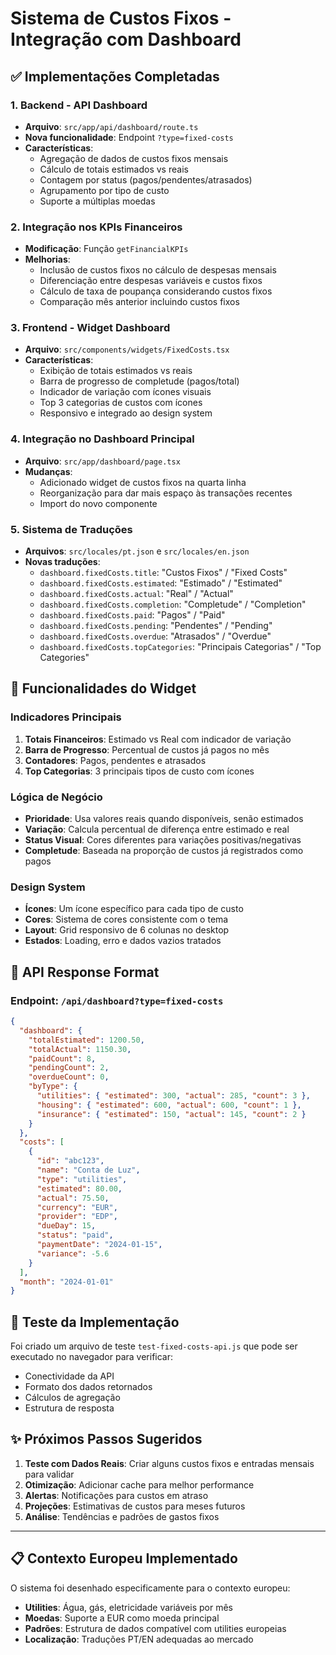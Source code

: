 # Sistema de Custos Fixos - Integração com Dashboard

## ✅ Implementações Completadas

### 1. Backend - API Dashboard
- **Arquivo**: `src/app/api/dashboard/route.ts`
- **Nova funcionalidade**: Endpoint `?type=fixed-costs`
- **Características**:
  - Agregação de dados de custos fixos mensais
  - Cálculo de totais estimados vs reais
  - Contagem por status (pagos/pendentes/atrasados)
  - Agrupamento por tipo de custo
  - Suporte a múltiplas moedas

### 2. Integração nos KPIs Financeiros
- **Modificação**: Função `getFinancialKPIs`
- **Melhorias**:
  - Inclusão de custos fixos no cálculo de despesas mensais
  - Diferenciação entre despesas variáveis e custos fixos
  - Cálculo de taxa de poupança considerando custos fixos
  - Comparação mês anterior incluindo custos fixos

### 3. Frontend - Widget Dashboard
- **Arquivo**: `src/components/widgets/FixedCosts.tsx`
- **Características**:
  - Exibição de totais estimados vs reais
  - Barra de progresso de completude (pagos/total)
  - Indicador de variação com ícones visuais
  - Top 3 categorias de custos com ícones
  - Responsivo e integrado ao design system

### 4. Integração no Dashboard Principal
- **Arquivo**: `src/app/dashboard/page.tsx`
- **Mudanças**:
  - Adicionado widget de custos fixos na quarta linha
  - Reorganização para dar mais espaço às transações recentes
  - Import do novo componente

### 5. Sistema de Traduções
- **Arquivos**: `src/locales/pt.json` e `src/locales/en.json`
- **Novas traduções**:
  - `dashboard.fixedCosts.title`: "Custos Fixos" / "Fixed Costs"
  - `dashboard.fixedCosts.estimated`: "Estimado" / "Estimated"
  - `dashboard.fixedCosts.actual`: "Real" / "Actual"
  - `dashboard.fixedCosts.completion`: "Completude" / "Completion"
  - `dashboard.fixedCosts.paid`: "Pagos" / "Paid"
  - `dashboard.fixedCosts.pending`: "Pendentes" / "Pending"
  - `dashboard.fixedCosts.overdue`: "Atrasados" / "Overdue"
  - `dashboard.fixedCosts.topCategories`: "Principais Categorias" / "Top Categories"

## 🎯 Funcionalidades do Widget

### Indicadores Principais
1. **Totais Financeiros**: Estimado vs Real com indicador de variação
2. **Barra de Progresso**: Percentual de custos já pagos no mês
3. **Contadores**: Pagos, pendentes e atrasados
4. **Top Categorias**: 3 principais tipos de custo com ícones

### Lógica de Negócio
- **Prioridade**: Usa valores reais quando disponíveis, senão estimados
- **Variação**: Calcula percentual de diferença entre estimado e real
- **Status Visual**: Cores diferentes para variações positivas/negativas
- **Completude**: Baseada na proporção de custos já registrados como pagos

### Design System
- **Ícones**: Um ícone específico para cada tipo de custo
- **Cores**: Sistema de cores consistente com o tema
- **Layout**: Grid responsivo de 6 colunas no desktop
- **Estados**: Loading, erro e dados vazios tratados

## 🔄 API Response Format

### Endpoint: `/api/dashboard?type=fixed-costs`

```json
{
  "dashboard": {
    "totalEstimated": 1200.50,
    "totalActual": 1150.30,
    "paidCount": 8,
    "pendingCount": 2,
    "overdueCount": 0,
    "byType": {
      "utilities": { "estimated": 300, "actual": 285, "count": 3 },
      "housing": { "estimated": 600, "actual": 600, "count": 1 },
      "insurance": { "estimated": 150, "actual": 145, "count": 2 }
    }
  },
  "costs": [
    {
      "id": "abc123",
      "name": "Conta de Luz",
      "type": "utilities",
      "estimated": 80.00,
      "actual": 75.50,
      "currency": "EUR",
      "provider": "EDP",
      "dueDay": 15,
      "status": "paid",
      "paymentDate": "2024-01-15",
      "variance": -5.6
    }
  ],
  "month": "2024-01-01"
}
```

## 🧪 Teste da Implementação

Foi criado um arquivo de teste `test-fixed-costs-api.js` que pode ser executado no navegador para verificar:
- Conectividade da API
- Formato dos dados retornados
- Cálculos de agregação
- Estrutura de resposta

## ✨ Próximos Passos Sugeridos

1. **Teste com Dados Reais**: Criar alguns custos fixos e entradas mensais para validar
2. **Otimização**: Adicionar cache para melhor performance
3. **Alertas**: Notificações para custos em atraso
4. **Projeções**: Estimativas de custos para meses futuros
5. **Análise**: Tendências e padrões de gastos fixos

---

## 📋 Contexto Europeu Implementado

O sistema foi desenhado especificamente para o contexto europeu:
- **Utilities**: Água, gás, eletricidade variáveis por mês
- **Moedas**: Suporte a EUR como moeda principal
- **Padrões**: Estrutura de dados compatível com utilities europeias
- **Localização**: Traduções PT/EN adequadas ao mercado
